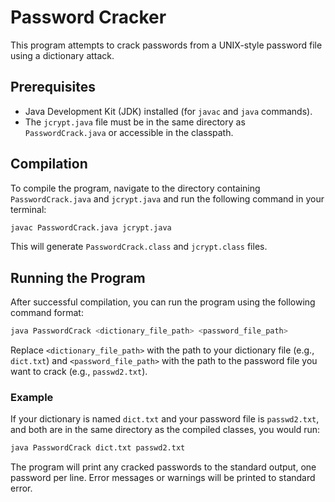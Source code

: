 # Password Cracker

This program attempts to crack passwords from a UNIX-style password file using a dictionary attack.

## Prerequisites

- Java Development Kit (JDK) installed (for `javac` and `java` commands).
- The `jcrypt.java` file must be in the same directory as `PasswordCrack.java` or accessible in the classpath.

## Compilation

To compile the program, navigate to the directory containing `PasswordCrack.java` and `jcrypt.java` and run the following command in your terminal:

```bash
javac PasswordCrack.java jcrypt.java
```

This will generate `PasswordCrack.class` and `jcrypt.class` files.

## Running the Program

After successful compilation, you can run the program using the following command format:

```bash
java PasswordCrack <dictionary_file_path> <password_file_path>
```

Replace `<dictionary_file_path>` with the path to your dictionary file (e.g., `dict.txt`) and `<password_file_path>` with the path to the password file you want to crack (e.g., `passwd2.txt`).

### Example

If your dictionary is named `dict.txt` and your password file is `passwd2.txt`, and both are in the same directory as the compiled classes, you would run:

```bash
java PasswordCrack dict.txt passwd2.txt
```

The program will print any cracked passwords to the standard output, one password per line. Error messages or warnings will be printed to standard error.
